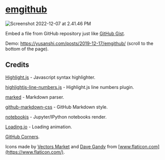 # [emgithub](https://emgithub.com)

![Screenshot 2022-12-07 at 2.41.46 PM](../../../../../../../../../../Assets/Pics/Screenshot%202022-12-07%20at%202.41.46%20PM.png)

Embed a file from GitHub repository just like [GitHub Gist](https://gist.github.com/).

Demo: https://yusanshi.com/posts/2019-12-17/emgithub/ (scroll to the bottom of the page).



## Credits

[Highlight.js](https://github.com/highlightjs/highlight.js/) - Javascript syntax highlighter.

[highlightjs-line-numbers.js](https://github.com/wcoder/highlightjs-line-numbers.js) - Highlight.js line numbers plugin.

[marked](https://github.com/markedjs/marked) - Markdown parser.

[github-markdown-css](https://github.com/sindresorhus/github-markdown-css) - GitHub Markdown style.

[notebookjs](https://github.com/jsvine/notebookjs) - Jupyter/IPython notebooks render.

[Loading.io](https://loading.io/) - Loading animation.

[GitHub Corners](https://github.com/tholman/github-corners).

Icons made by [Vectors Market](https://www.flaticon.com/authors/vectors-market) and [Dave Gandy](https://www.flaticon.com/authors/dave-gandy) from [www.flaticon.com](https://www.flaticon.com/).

